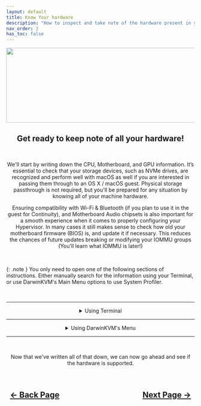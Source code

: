 ```yaml
---
layout: default
title: Know Your hardware
description: "How to inspect and take note of the hardware present in your system on Linux."
nav_order: 2
has_toc: false
---
```


<style>
  .navigation-container {
    display: flex;
    justify-content: space-between;
    align-items: center;
    width: 100%;
  }
  
  .nav-button {
    margin: 10px;
  }
</style>

<p align="center">
  <img width="650" height="200" src="../../assets/Headers/HeaderKnowYourHardware.png">
</p>

<h2 align="center">Get ready to keep note of all your hardware!</h2>
<br>

<p align="center">We'll start by writing down the CPU, Motherboard, and GPU information. It’s essential to check that your storage devices, such as NVMe drives, are recognized and perform well with macOS as well if you are interested in passing them through to an OS X / macOS guest. Physical storage passthrough is not required, but you'll be prepared for any situation by knowing all of your machine hardware.</p>

<p align="center">Ensuring compatibility with Wi-Fi & Bluetooth (if you plan to use it in the guest for Continuity), and Motherboard Audio chipsets is also important for a smooth experience when it comes to properly configuring your Hypervisor. In many cases it still makes sense to check how old your motherboard firmware (BIOS) is, and update it if necessary. This reduces the chances of future updates breaking or modifying your IOMMU groups (You'll learn what IOMMU is later!)</p>

<br>

{: .note }
You only need to open one of the following sections of instructions. Either manually search for the information using your Terminal, or use DarwinKVM's Main Menu options to use System Profiler.

<br>
<hr>
<details markdown="block">
<summary align="center">Using Terminal</summary>

{: .note }
The commands below should work regardless of the distribution of Linux you are using! There are multiple ways to get the same information, so if you are missing a package or a command does not work for you, try using the others in the intended section as a last resort.

<br>
<h2 id="finding-cpu-name" align="center">Finding CPU Name</h2>
<br>

<p align="center">The command below will probe /proc/cpuinfo and pretty print you the info you need</p>

```bash
grep "model name" /proc/cpuinfo | head -n 1 | cut -d ':' -f2 | xargs
```

<p align="center">This one is pretty simple, and should give you something like so:</p>

```bash
AMD Ryzen 7 3700X 8-Core Processor
```

<hr>
<h2 id="finding-gpu-name" align="center">Finding GPU Information</h2>
<br>

<p align="center">We'll need to know a decent amount about our Graphics Processing Units. You may have more than one in your system, please note that Integrated and Dedicated GPUs both count and will appear, you will want to know plenty for both. We'll get the GPU Name, the Vendor and Device ID as well. In this section, you'll also get the PCI location of the GPU, in case you require it later to disable non supported GPUs from being visible in OS X / macOS</p>

```bash
lspci -nn | grep -i -E 'vga|3d|2d|display'
```

<p align="center">The above command will search using LSPCI to gather all GPUs with the extended information like the PCI location, and the Vendor/Device ID. Example output is as follows:</p>

```bash
06:00.0 VGA compatible controller [0300]: Advanced Micro Devices, Inc. [AMD/ATI] Navi 23 [Radeon RX 6600/6600 XT/6600M] [1002:73ff] (rev c7)
```

- ``06:00.0`` is the PCI location

- ``Navi 23 [Radeon RX 6600/6600 XT/6600M]`` is the Generation and GPU Name

- ``[1002:73ff]`` is the Vendor and Device ID data

<hr>
<h2 id="finding-motherboard-chipset" align="center">Finding Motherboard Name/Chipset</h2>
<br>

<p align="center">This one is a bit trickier, as the information is not directly exposed in a command typically. Below we will start with the most universal option using Cat and reading from the filesystem.</p>

```bash
cat /sys/devices/virtual/dmi/id/board_vendor
cat /sys/devices/virtual/dmi/id/board_name
```

<p align="center">These two individual commands should print out something similar to below:</p>

```bash
[user@host ~]$ cat /sys/devices/virtual/dmi/id/board_vendor
ASUSTeK COMPUTER INC.
[user@host ~]$ cat /sys/devices/virtual/dmi/id/board_name
ROG STRIX B550-F GAMING
```

<p align="center">The command below is simply an easier way to execute both commands at the same time, to pretty print the information to write down.</p>

```bash
echo "$(cat /sys/devices/virtual/dmi/id/board_vendor) $(cat /sys/devices/virtual/dmi/id/board_name)"
```

<p align="center">If you have <code>dmidecode</code> installed, you can use the following command:</p>

```bash
sudo dmidecode -t baseboard | grep -E 'Manufacturer|Product'
```

<hr>
<h2 id="finding-storage-name" align="center">Finding Storage Name/Model/Type</h2>
<br>

<p align="center">Most, if not all Linux installations come with lsblk. We can use it to specifically find out what type of storage we have, and the Product Name/Model of it.</p>

```bash
lsblk -d -o NAME,MODEL
```

<p align="center">You should get something similar to the output below:</p>

```bash
NAME    MODEL
nvme0n1 WDS100T3X0C-00SJG0
nvme2n1 Samsung SSD 980 1TB
```

<hr>
<h2 id="finding-nic-controller" align="center">Finding Networking Controllers</h2>
<br>

<p align="center">We can again leverage LSPCI to parse out information related to Networking, and all types available on your system.</p>

```bash
lspci -nn | grep -i -E 'ethernet|network'
```

<p align="center">You may or may not getting something like the following:</p>

```bash
09:00.0 Ethernet controller [0200]: Intel Corporation Ethernet Controller I225-V [8086:15f3]
03:00.0 Network controller [0280]: Intel Corporation Wi-Fi 6E(802.11ax) AX210/AX1675* 2x2 [Typhoon Peak] [8086:2725]
```

<p align="center">Let's break down the information.</p>

- ``09:00.0`` is the PCI location
- ``03:00.0`` is the PCI location

- ``Intel Corporation Ethernet Controller I225-V`` is the Brand, Type, and Chipset
- ``Intel Corporation Wi-Fi 6E(802.11ax) AX210/AX1675`` is the Brand, Type, and Chipset

- ``[8086:15f3]`` is the Vendor and Device ID data
- ``[8086:2725]`` is the Vendor and Device ID data

<hr>
<h2 id="finding-audio-chipset" align="center">Finding Sound Controller and Codecs</h2>
<br>

<p align="center">Like the motherboard information, finding out the specific Codec in use by your Sound Controller is a tad tricky and may require additional packages but, we'll try the universal methods first.</p>

```bash
lspci -nn | grep -i 'audio'
```

<p align="center">We start by getting all Audio Controllers on the system like so:</p>

```bash
06:00.1 Audio device [0403]: Advanced Micro Devices, Inc. [AMD/ATI] Navi 21/23 HDMI/DP Audio Controller [1002:ab28]
0c:00.4 Audio device [0403]: Advanced Micro Devices, Inc. [AMD] Starship/Matisse HD Audio Controller [1022:1487]
```

<p align="center">I'm sure by now, you understand how to read the command, let's get straight to figuring out the Codec in use right now.</p>

```bash
cat /proc/asound/card*/codec* | grep -m 1 "Codec"
```

<p align="center">This would give something similar to the following:</p>

```bash

```

<br>
<p align="center">If you cannot use the above method, and have the <code>aplay</code> command available on your system, you can use the following:</p>

```bash
aplay -l | grep -i codec
```

<p align="center">Where you may get similar output to below.</p>

```bash
card 1: Generic [HD-Audio Generic], device 0: ALC1220 Analog [ALC1220 Analog]
  Subdevices: 0/1
  Subdevice #0: subdevice #0
card 1: Generic [HD-Audio Generic], device 1: ALC1220 Analog [ALC1220 Analog]
  Subdevices: 1/1
  Subdevice #0: subdevice #0
```

<p align="center">We're looking for something similar to <code>ALC1220</code>. That is the Codec.</p>

</details>

<hr>

<details markdown="block">
<summary align="center">Using DarwinKVM's Menu</summary>

{: .internalnote }
This feature is still not available.

</details>

<hr>
<br>
<p align="center">Now that we've written all of that down, we can now go ahead and see if the hardware is supported.</p>

<h2 align="center">
  <br>
  <div class="navigation-container">
    <a class="nav-button" href="../01-HardwareLimitations">&larr; Back Page</a>
    <a class="nav-button" href="../03-CompatibilityCharts/index">Next Page &rarr;</a>
  </div>
  <br>
</h2>

